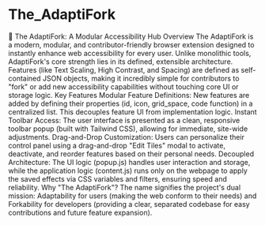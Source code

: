 # The_AdaptiFork
🍴 The AdaptiFork: A Modular Accessibility Hub Overview The AdaptiFork is a modern, modular, and contributor-friendly browser extension designed to instantly enhance web accessibility for every user. Unlike monolithic tools, AdaptiFork's core strength lies in its defined, extensible architecture. Features (like Text Scaling, High Contrast, and Spacing) are defined as self-contained JSON objects, making it incredibly simple for contributors to "fork" or add new accessibility capabilities without touching core UI or storage logic.  Key Features Modular Feature Definitions: New features are added by defining their properties (id, icon, grid_space, code function) in a centralized list. This decouples feature UI from implementation logic.  Instant Toolbar Access: The user interface is presented as a clean, responsive toolbar popup (built with Tailwind CSS), allowing for immediate, site-wide adjustments.  Drag-and-Drop Customization: Users can personalize their control panel using a drag-and-drop "Edit Tiles" modal to activate, deactivate, and reorder features based on their personal needs.  Decoupled Architecture: The UI logic (popup.js) handles user interaction and storage, while the application logic (content.js) runs only on the webpage to apply the saved effects via CSS variables and filters, ensuring speed and reliability.  Why "The AdaptiFork"? The name signifies the project's dual mission: Adaptability for users (making the web conform to their needs) and Forkability for developers (providing a clear, separated codebase for easy contributions and future feature expansion).
